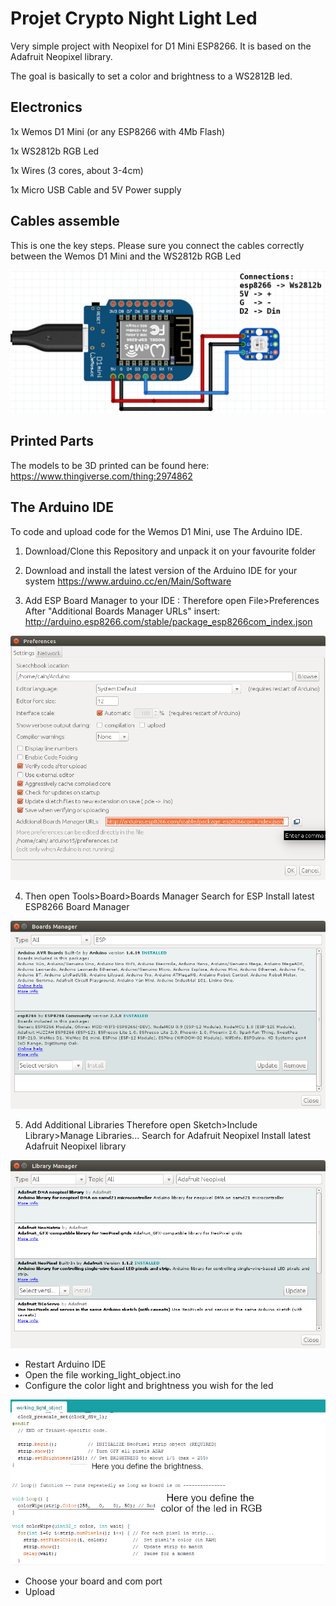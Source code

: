 # Projet Crypto Night Light Led
Very simple project with Neopixel for D1 Mini ESP8266. It is based on the Adafruit Neopixel library.

The goal is basically to set a color and brightness to a WS2812B led.

## Electronics
1x Wemos D1 Mini (or any ESP8266 with 4Mb Flash)

1x WS2812b RGB Led

1x Wires (3 cores, about 3-4cm)

1x Micro USB Cable and 5V Power supply

## Cables assemble
This is one the key steps. Please sure you connect the cables correctly between the Wemos D1 Mini and the WS2812b RGB Led

![Image of ESP8266 to WS2812b RGB Led connections](https://github.com/rafaelpiloto120/esp8266-rgb/blob/main/Screenshot_1.png)

## Printed Parts
The models to be 3D printed can be found here:  https://www.thingiverse.com/thing:2974862

## The Arduino IDE

To code and upload code for the Wemos D1 Mini, use The Arduino IDE.

1. Download/Clone this Repository and unpack it on your favourite folder

2. Download and install the latest version of the Arduino IDE for your system https://www.arduino.cc/en/Main/Software

3. Add ESP Board Manager to your IDE : Therefore open File>Preferences After "Additional Boards Manager URLs" insert: http://arduino.esp8266.com/stable/package_esp8266com_index.json

![Configure ESP8266 in Arduine IDE](https://github.com/rafaelpiloto120/esp8266-rgb/blob/main/001.png)

4. Then open Tools>Board>Boards Manager Search for ESP Install latest ESP8266 Board Manager

![Configure ESP8266 in Arduine IDE 2](https://github.com/rafaelpiloto120/esp8266-rgb/blob/main/002.png)

5. Add Additional Libraries Therefore open Sketch>Include Library>Manage Libraries... Search for Adafruit Neopixel Install latest Adafruit Neopixel library

![Configure ESP8266 in Arduine IDE 3](https://github.com/rafaelpiloto120/esp8266-rgb/blob/main/003.png)

* Restart Arduino IDE
* Open the file working_light_object.ino
* Configure the color light and brightness you wish for the led

![Configure ESP8266 in Arduine IDE 4](https://github.com/rafaelpiloto120/esp8266-rgb/blob/main/RGB_Led_Config.png)

* Choose your board and com port
* Upload
